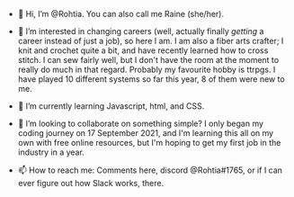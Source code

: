 - 👋 Hi, I’m @Rohtia. You can also call me Raine (she/her).
- 👀 I’m interested in changing careers (well, actually finally *getting* a career instead of just a job), so here I am. I am also a fiber arts crafter; I knit and crochet quite a bit, and have recently learned how to cross stitch. I can sew fairly well, but I don't have the room at the moment to really do much in that regard. Probably my favourite hobby is ttrpgs. I have played 10 different systems so far this year, 8 of them were new to me.

- 🌱 I’m currently learning Javascript, html, and CSS. 
- 💞️ I’m looking to collaborate on something simple? I only began my coding journey on 17 September 2021, and I'm learning this all on my own with free online resources, but I'm hoping to get my first job in the industry in a year.
- 📫 How to reach me: Comments here, discord @Rohtia#1765, or if I can ever figure out how Slack works, there.

